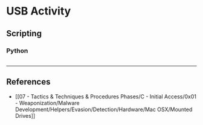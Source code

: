 # USB Activity

## Scripting

### Python

```python

```

---
## References

- [[07 - Tactics & Techniques & Procedures Phases/C - Initial Access/0x01 - Weaponization/Malware Development/Helpers/Evasion/Detection/Hardware/Mac OSX/Mounted Drives]]